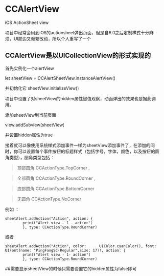 # CCAlertView
iOS ActionSheet view

项目中经常会用到iOS的actionsheet弹出页面，但是自8.0之后定制样式十分麻烦，UI那边又频繁改动，所以个人重写了一个

CCAlertView是以UICollectionView的形式实现的
------------------

首先实例化一个alertView

let sheetView = CCAlertSheetView.instanceAlertView()

并初始化它 sheetView.initializeView()

项目中设置了对sheetView的hidden属性键值观察，动画弹出的效果也是据此调用。

添加sheetView到当前页面 

view.addSubview(sheetView)

并设置hidden属性为true

接着就可以像使用系统样式添加事件一样为sheetView添加事件了，在添加的同时，你可以设置每个事件按钮的标题样式（包括字号，字体，颜色，以及按钮的圆角类型），圆角类型包括：
>顶部圆角   CCActionType.TopCorner , 

>全部圆角    CCActionType.RoundCorner  , 

>底部圆角 CCActionType.BottomCorner 

>无圆角 CCActionType.NoCorner

例如 ：

	sheetAlert.addAction("Action", action: {
            print("Alert view - 1 - action")
            }, type: CCActionType.RoundCorner)

            
            
或者

	sheetAlert.addAction("Action", color: 	   UIColor.cyanColor(), font: UIFont(name: "PingFangSC-Regular",size: 17)!, action: { 
            print("Alert view - 1- action")
            }, type: CCActionType.RoundCorner)


            
##需要显示sheetView的时候只需要设置它的hidden属性为false即可
           

            
            